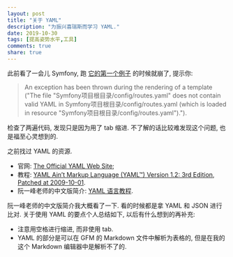 ```yaml
---
layout: post
title: "关于 YAML"
description: "为振兴喜瑞斯而学习 YAML."
date: 2019-10-30
tags: [提高姿势水平,工具]
comments: true
share: true
---
```


此前看了一会儿 Symfony, 跑 [它的第一个例子](https://symfony.com/doc/master/page_creation.html#creating-a-page-route-and-controller) 的时候就崩了, 提示你:

> An exception has been thrown during the rendering of a template ("The file "Symfony项目根目录/config/routes.yaml" does not contain valid YAML in Symfony项目根目录/config/routes.yaml (which is loaded in resource "Symfony项目根目录/config/routes.yaml").").

检查了两遍代码, 发现只是因为用了 tab 缩进. 不了解的话比较难发现这个问题, 也是福至心灵想到的.

之前找过 YAML 的资源.<br/>

* 官网: [The Official YAML Web Site](https://yaml.org);
* 教程: [YAML Ain’t Markup Language (YAML™) Version 1.2: 3rd Edition, Patched at 2009-10-01](https://yaml.org/spec/1.2/spec.html). 
* 阮一峰老师的中文版简介: [YAML 语言教程](http://www.ruanyifeng.com/blog/2016/07/yaml.html).

阮一峰老师的中文版简介我大概看了一下. 看的时候都是拿 YAML 和 JSON 进行比对. 关于使用 YAML 的要点个人总结如下, 以后有什么想到的再补充: 

* 注意用空格进行缩进, 而非使用 tab.
* YAML 的部分是可以在 GFM 的 Markdown 文件中解析为表格的, 但是在我的这个 Markdown 编辑器中是解析不了的.